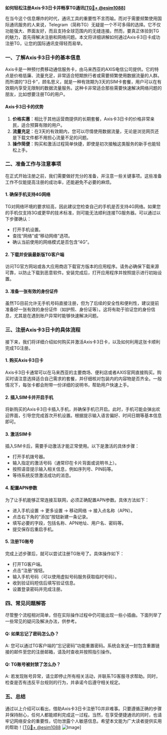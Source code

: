 **如何轻松注册Axis卡3日卡并畅享TG通讯[[TG💪+ @esim1088](https://t.me/s/esim1088)]**

在当今这个信息爆炸的时代，通讯工具的重要性不言而喻。而对于需要频繁使用国际通讯服务的人来说，Telegram（简称TG）无疑是一个不可多得的选择。它不仅功能强大、界面友好，而且支持全球范围内的无缝连接。然而，要真正体验到TG的魅力，首先得解决注册和网络问题。本文将详细讲解如何通过Axis卡3日卡成功注册TG，让您的国际通讯变得轻而易举。

### 一、了解Axis卡3日卡的基本信息

Axis卡是一种预付费移动通信服务卡，由马来西亚的AXIS电信公司提供。它的特点是价格低廉、流量充足，非常适合短期旅行者或需要频繁使用数据流量的人群。而所谓的“3日卡”，顾名思义，就是一种有效期为3天的SIM卡套餐，用户可以在有效期内享受无限制的数据流量服务。这种卡非常适合那些需要快速解决网络问题的朋友，比如想要注册TG的用户。

#### Axis卡3日卡的优势
1. **价格实惠**：相比于其他运营商提供的长期套餐，Axis卡3日卡的价格非常亲民，适合预算有限的用户。
2. **流量充足**：在3天的有效期内，您可以尽情使用数据流量，无论是浏览网页还是下载文件都不用担心流量不足的问题。
3. **操作简便**：购买和激活过程简单快捷，即使是初次接触这类服务的新手也能轻松上手。

### 二、准备工作与注意事项

在正式开始注册之前，我们需要做好充分的准备，并注意一些关键事项。这些准备工作不仅能提高注册的成功率，还能避免不必要的麻烦。

#### 1. 确保手机支持4G网络
TG对网络环境的要求较高，因此建议您检查自己的手机是否支持4G网络。如果您的手机仅支持3G或更早的技术标准，则可能无法顺利连接TG服务器。可以通过以下步骤确认：
- 打开手机设置。
- 查找“网络”或“移动网络”选项。
- 确认当前使用的网络模式是否包含“4G”。

#### 2. 下载并安装最新版TG客户端
访问TG官方网站或各大应用商店下载官方版本的应用程序。请务必确保下载来源可靠，以防止下载到恶意软件。安装完成后，打开应用程序并按照提示进行初始设置。

#### 3. 准备一张有效的身份证件
虽然TG目前允许无手机号码直接注册，但为了后续的安全性和便利性，建议提前准备好一张有效的身份证件（如护照、身份证等）。这将有助于验证您的身份信息，尤其是在遇到账户异常时能够快速解决问题。

### 三、注册Axis卡3日卡的具体流程

接下来，我们将详细介绍如何购买并激活Axis卡3日卡，以及如何利用这张卡顺利完成TG注册。

#### 1. 购买Axis卡3日卡
Axis卡3日卡通常可以在马来西亚的主要商场、便利店或者AXIS官网直接购买。购买时请注意选择适合自己需求的套餐，并仔细核对包装内的内容物是否齐全。一般情况下，每张卡都会附带一份详细的说明书，帮助用户快速上手。

#### 2. 插入SIM卡并开启手机
将新购买的Axis卡3日卡插入手机，并确保手机已开启。此时，手机可能会弹出欢迎界面，引导您完成首次开机设置。根据提示输入语言偏好、时间日期等基本信息即可。

#### 3. 激活SIM卡
插入SIM卡后，需要手动激活才能正常使用。以下是激活的具体步骤：
- 打开手机拨号器。
- 输入指定的激活号码（通常印在卡片背面或说明书上）。
- 按照语音提示输入相关信息，例如序列号、PIN码等。
- 等待系统反馈激活成功的消息。

#### 4. 配置APN参数
为了让手机能够正常连接互联网，必须正确配置APN参数。具体方法如下：
- 进入手机设置 -> 更多设置 -> 移动网络 -> 接入点名称（APN）。
- 点击右下角的“添加”按钮新建一条记录。
- 填写必要的字段，包括名称、APN地址、用户名、密码等。
- 提交保存后重启手机。

#### 5. 注册TG账号
完成上述步骤后，就可以尝试注册TG账号了。具体操作如下：
- 打开TG客户端。
- 点击“注册”按钮。
- 输入手机号码（可以使用虚拟号码服务获取临时号码）。
- 收到验证码短信后填写验证信息。
- 设置登录密码并完成注册。

### 四、常见问题解答

尽管整个流程相对简单，但在实际操作过程中仍可能出现一些小插曲。下面列举了一些常见的疑问及解决办法，供参考。

#### Q: 如果忘记了密码怎么办？
A: 您可以通过TG客户端的“忘记密码”功能重置密码。系统会发送一封包含重置链接的邮件至您的注册邮箱，请及时查收并按照指引操作。

#### Q: TG账号被封禁了怎么办？
A: 若发现账号异常，请立即停止所有相关活动，并联系TG客服寻求帮助。同时，检查是否有违反平台规则的行为，并承诺今后遵守相关规定。

### 五、总结

通过以上介绍可以看出，借助Axis卡3日卡注册TG并非难事。只要遵循正确的步骤并保持耐心，任何人都能顺利完成这一过程。当然，在享受便捷通讯的同时，也请牢记网络安全的重要性，切勿泄露个人敏感信息。希望本文能为广大读者提供实用的帮助！[[TG💪+ @esim1088](https://t.me/s/esim1088) ![Image](https://i.postimg.cc/4NQfJmqS/Snipaste-2025-05-13-00-14-12.png)]